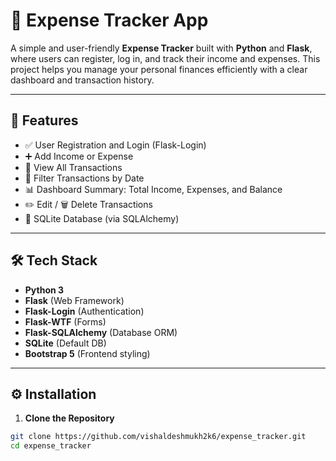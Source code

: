 # 💸 Expense Tracker App

A simple and user-friendly **Expense Tracker** built with **Python** and **Flask**, where users can register, log in, and track their income and expenses. This project helps you manage your personal finances efficiently with a clear dashboard and transaction history.

---

## 🚀 Features

- ✅ User Registration and Login (Flask-Login)
- ➕ Add Income or Expense
- 🧾 View All Transactions
- 📆 Filter Transactions by Date
- 📊 Dashboard Summary: Total Income, Expenses, and Balance
- ✏️ Edit / 🗑️ Delete Transactions
- 📁 SQLite Database (via SQLAlchemy)

---

## 🛠️ Tech Stack

- **Python 3**
- **Flask** (Web Framework)
- **Flask-Login** (Authentication)
- **Flask-WTF** (Forms)
- **Flask-SQLAlchemy** (Database ORM)
- **SQLite** (Default DB)
- **Bootstrap 5** (Frontend styling)

---

## ⚙️ Installation

1. **Clone the Repository**
```bash
git clone https://github.com/vishaldeshmukh2k6/expense_tracker.git
cd expense_tracker

